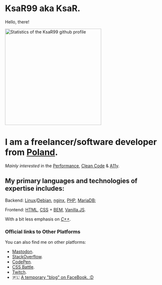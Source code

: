 # KsaR99 aka KsaR.

Hello, there!

<img alt="Statistics of the KsaR99 github profile" height="318" src="https://github-readme-stats.vercel.app/api?show_icons=true&theme=monokai&rank_icon=percentile&username=KsaR99&show=reviews,prs_merged,prs_merged_percentage">

# I am a freelancer/software developer from [Poland](https://en.wikipedia.org/wiki/Poland).

_Mainly interested_ in the [Performance](https://en.wikipedia.org/wiki/Program_optimization#), [Clean Code](https://en.m.wiktionary.org/wiki/clean_code#Noun) & [A11y](https://developer.mozilla.org/en-US/docs/Web/Accessibility).

## My primary languages and technologies of expertise includes:

Backend: [Linux](https://www.linux.org/)/[Debian](https://www.debian.org/), [nginx](https://nginx.org/), [PHP](https://www.php.net/), [MariaDB](https://mariadb.org/);

Frontend: [HTML](https://developer.mozilla.org/en-US/docs/Glossary/HTML5), [CSS](https://developer.mozilla.org/en-US/docs/Web/CSS) + [BEM](https://en.bem.info/methodology/quick-start/), [Vanilla.JS](https://developer.mozilla.org/en-US/docs/Web/JavaScript).

With a bit less emphasis on _[C++](https://cplusplus.com/)_.

### Official links to Other Platforms

You can also find me on other platforms:
- [Mastodon](https://mastodon.social/invite/PYu5Lhye).
- [StackOverflow](https://stackoverflow.com/users/5304702/ksar).
- [CodePen](https://codepen.io/ksar99).
- [CSS Battle](https://cssbattle.dev/player/ksar).
- [Twitch](https://www.twitch.tv/ksaruu).
- 🇵🇱 [A temporary "blog" on FaceBook. :D](https://www.facebook.com/ksar.ciekawostki)
